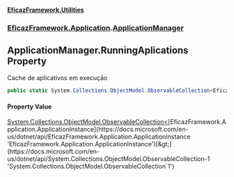 #### [EficazFramework.Utilities](EficazFrameworkData.md 'EficazFramework Data')
### [EficazFramework.Application](EficazFrameworkData.md#EficazFramework.Application 'EficazFramework.Application').[ApplicationManager](EficazFramework.Application/ApplicationManager.md 'EficazFramework.Application.ApplicationManager')

## ApplicationManager.RunningAplications Property

Cache de aplicativos em execução

```csharp
public static System.Collections.ObjectModel.ObservableCollection<EficazFramework.Application.ApplicationInstance> RunningAplications { get; }
```

#### Property Value
[System.Collections.ObjectModel.ObservableCollection&lt;](https://docs.microsoft.com/en-us/dotnet/api/System.Collections.ObjectModel.ObservableCollection-1 'System.Collections.ObjectModel.ObservableCollection`1')[EficazFramework.Application.ApplicationInstance](https://docs.microsoft.com/en-us/dotnet/api/EficazFramework.Application.ApplicationInstance 'EficazFramework.Application.ApplicationInstance')[&gt;](https://docs.microsoft.com/en-us/dotnet/api/System.Collections.ObjectModel.ObservableCollection-1 'System.Collections.ObjectModel.ObservableCollection`1')